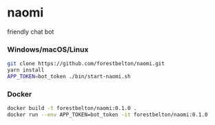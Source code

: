 # naomi

friendly chat bot

### Windows/macOS/Linux

```bash
git clone https://github.com/forestbelton/naomi.git
yarn install
APP_TOKEN=bot_token ./bin/start-naomi.sh
```

### Docker

```bash
docker build -t forestbelton/naomi:0.1.0 .
docker run --env APP_TOKEN=bot_token -it forestbelton/naomi:0.1.0
```
